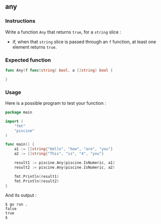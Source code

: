 ## any

### Instructions

Write a function `Any` that returns `true`, for a `string` slice :

- if, when that `string` slice is passed through an `f` function, at least one element returns `true`.

### Expected function

```go
func Any(f func(string) bool, a []string) bool {

}
```

### Usage

Here is a possible program to test your function :

```go
package main

import (
	"fmt"
	"piscine"
)

func main() {
	a1 := []string{"Hello", "how", "are", "you"}
	a2 := []string{"This", "is", "4", "you"}

	result1 := piscine.Any(piscine.IsNumeric, a1)
	result2 := piscine.Any(piscine.IsNumeric, a2)

	fmt.Println(result1)
	fmt.Println(result2)
}
```

And its output :

```console
$ go run .
false
true
$
```
